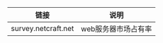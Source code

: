 |        链接         |        说明         |
| :-----------------: | :-----------------: |
| survey.netcraft.net | web服务器市场占有率 |

